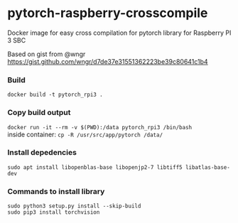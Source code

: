 # pytorch-raspberry-crosscompile
Docker image for easy cross compilation for pytorch library for Raspberry PI 3 SBC

Based on gist from @wngr
https://gist.github.com/wngr/d7de37e31551362223be39c80641c1b4

### Build
`docker build -t pytorch_rpi3 .`

### Copy build output
`docker run -it --rm -v $(PWD):/data pytorch_rpi3 /bin/bash`  
inside container: `cp -R /usr/src/app/pytorch /data/`

### Install depedencies
`sudo apt install libopenblas-base libopenjp2-7 libtiff5 libatlas-base-dev`

### Commands to install library 
`sudo python3 setup.py install --skip-build`  
`sudo pip3 install torchvision`
